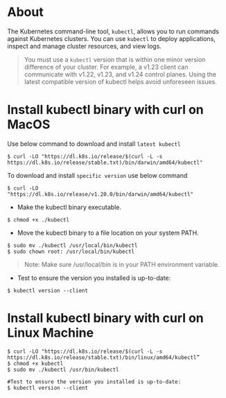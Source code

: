 # About
The Kubernetes command-line tool, `kubectl`, allows you to run commands against Kubernetes clusters. You can use `kubectl` to deploy applications, inspect and manage cluster resources, and view logs.


> You must use a `kubectl` version that is within one minor version difference of your cluster. For example, a v1.23 client can communicate with v1.22, v1.23, and v1.24 control planes. Using the latest compatible version of kubectl helps avoid unforeseen issues.


# Install kubectl binary with curl on MacOS

Use below command to download and install `latest kubectl`

```shell
$ curl -LO "https://dl.k8s.io/release/$(curl -L -s https://dl.k8s.io/release/stable.txt)/bin/darwin/amd64/kubectl"
```

To download and install `specific version` use below command
```shell
$ curl -LO "https://dl.k8s.io/release/v1.20.0/bin/darwin/amd64/kubectl"
```

* Make the kubectl binary executable.
```shell
$ chmod +x ./kubectl
```

* Move the kubectl binary to a file location on your system PATH.

```shell
$ sudo mv ./kubectl /usr/local/bin/kubectl
$ sudo chown root: /usr/local/bin/kubectl
```

> Note: Make sure /usr/local/bin is in your PATH environment variable.

* Test to ensure the version you installed is up-to-date:

```shell
$ kubectl version --client
```

# Install kubectl binary with curl on Linux Machine

```shell
$ curl -LO "https://dl.k8s.io/release/$(curl -L -s https://dl.k8s.io/release/stable.txt)/bin/linux/amd64/kubectl”
$ chmod +x kubectl
$ sudo mv ./kubectl /usr/bin/kubectl

#Test to ensure the version you installed is up-to-date:
$ kubectl version --client
```